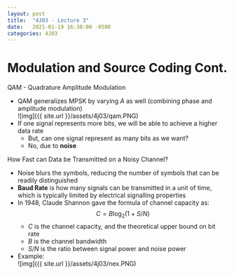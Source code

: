 ```yaml
---
layout: post
title:  "4J03 - Lecture 3"
date:   2021-01-19 16:30:00 -0500
categories: 4J03
---
```


Modulation and Source Coding Cont.
===

QAM - Quadrature Amplitude Modulation
- QAM generalizes MPSK by varying *A* as well (combining phase and amplitude modulation)  
    ![img]({{ site.url }}/assets/4j03/qam.PNG)  
- If one signal represents more bits, we will be able to achieve a higher data rate
    - But, can one signal represent as many bits as we want?
    - No, due to **noise**

How Fast can Data be Transmitted on a Noisy Channel?
- Noise blurs the symbols, reducing the number of symbols that can be readily distinguished
- **Baud Rate** is how many signals can be transmitted in a unit of time, which is typically limited by electrical signalling properties
- In 1948, Claude Shannon gave the formula of channel capacity as:  
    $$ C = B \log_2(1 + S/N)$$  
    - *C* is the channel capacity, and the theoretical upper bound on bit rate
    - *B* is the channel bandwidth
    - *S/N* is the ratio between signal power and noise power
- Example:  
    ![img]({{ site.url }}/assets/4j03/nex.PNG)  